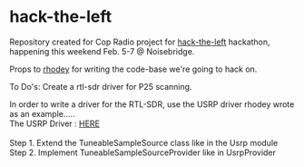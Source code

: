 # hack-the-left

Repository created for Cop Radio project for <a href=https://noisebridge.net/wiki/HackTheLeft#Tentative_Schedule>hack-the-left<a> hackathon, happening this weekend Feb. 5-7 @ Noisebridge.

Props to <a href='https://github.com/rhodey'>rhodey</a> for writing the code-base we're going to hack on. 

To Do's: Create a rtl-sdr driver for P25 scanning.


In order to write a driver for the RTL-SDR, use the USRP driver rhodey wrote as an example.....<br>
The USRP Driver : <a href= 'https://github.com/P25Scanners/dsp-usrp-source'>HERE</a>
<br><br>
Step 1. Extend the TuneableSampleSource class like in the Usrp module <br>
Step 2. Implement TuneableSampleSourceProvider like in UsrpProvider

